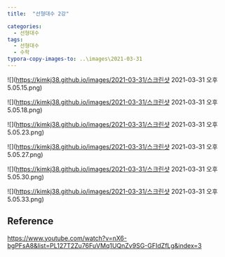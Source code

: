 ```yaml
---
title:  "선형대수 2강"

categories:
  - 선형대수
tags:
  - 선형대수
  - 수학
typora-copy-images-to: ..\images\2021-03-31
---
```


![](https://kimkj38.github.io/images/2021-03-31/스크린샷 2021-03-31 오후 5.05.15.png)

![](https://kimkj38.github.io/images/2021-03-31/스크린샷 2021-03-31 오후 5.05.18.png)

![](https://kimkj38.github.io/images/2021-03-31/스크린샷 2021-03-31 오후 5.05.23.png)

![](https://kimkj38.github.io/images/2021-03-31/스크린샷 2021-03-31 오후 5.05.27.png)

![](https://kimkj38.github.io/images/2021-03-31/스크린샷 2021-03-31 오후 5.05.30.png)

![](https://kimkj38.github.io/images/2021-03-31/스크린샷 2021-03-31 오후 5.05.33.png)

## Reference
<https://www.youtube.com/watch?v=nX6-bgPFsA8&list=PL127T2Zu76FuVMq1UQnZv9SG-GFIdZfLg&index=3>
